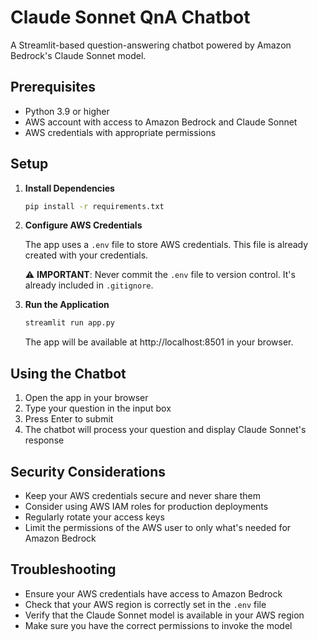 # Claude Sonnet QnA Chatbot

A Streamlit-based question-answering chatbot powered by Amazon Bedrock's Claude Sonnet model.

## Prerequisites

- Python 3.9 or higher
- AWS account with access to Amazon Bedrock and Claude Sonnet
- AWS credentials with appropriate permissions

## Setup

1. **Install Dependencies**

   ```bash
   pip install -r requirements.txt
   ```

2. **Configure AWS Credentials**

   The app uses a `.env` file to store AWS credentials. This file is already created with your credentials.
   
   ⚠️ **IMPORTANT**: Never commit the `.env` file to version control. It's already included in `.gitignore`.

3. **Run the Application**

   ```bash
   streamlit run app.py
   ```

   The app will be available at http://localhost:8501 in your browser.

## Using the Chatbot

1. Open the app in your browser
2. Type your question in the input box
3. Press Enter to submit
4. The chatbot will process your question and display Claude Sonnet's response

## Security Considerations

- Keep your AWS credentials secure and never share them
- Consider using AWS IAM roles for production deployments
- Regularly rotate your access keys
- Limit the permissions of the AWS user to only what's needed for Amazon Bedrock

## Troubleshooting

- Ensure your AWS credentials have access to Amazon Bedrock
- Check that your AWS region is correctly set in the `.env` file
- Verify that the Claude Sonnet model is available in your AWS region
- Make sure you have the correct permissions to invoke the model 